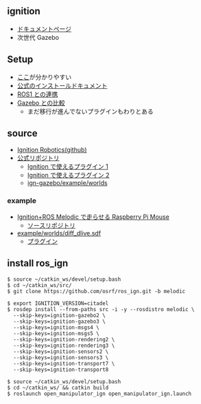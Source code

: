 ## ignition

- [ドキュメントページ](https://ignitionrobotics.org/docs)
- 次世代 Gazebo

## Setup

- [ここ](https://products.rt-net.jp/micromouse/archives/8764)が分かりやすい
- [公式のインストールドキュメント](https://ignitionrobotics.org/docs/citadel)
- [ROS1 との連携](https://ignitionrobotics.org/docs/citadel/ros_integration)
- [Gazebo との比較](https://ignitionrobotics.org/docs/citadel/comparison)
  - まだ移行が進んでないプラグインもわりとある

## source

- [Ignition Robotics(github)](https://github.com/ignitionrobotics/)
- [公式リポジトリ](https://github.com/ignitionrobotics/ign-gazebo)
  - [Ignition で使えるプラグイン 1](https://github.com/ignitionrobotics/ign-gazebo/tree/master/include/ignition/gazebo/components)
  - [Ignition で使えるプラグイン 2](https://github.com/ignitionrobotics/ign-gazebo/tree/master/src/systems)
  - [ign-gazebo/example/worlds](https://github.com/ignitionrobotics/ign-gazebo/tree/master/examples/worlds)

### example

- [Ignition+ROS Melodic で走らせる Raspberry Pi Mouse](https://products.rt-net.jp/micromouse/archives/8833)
  - [ソースリポジトリ](https://github.com/Tiryoh/ros_ign_gazebo_raspimouse)
- [example/worlds/diff_dlive.sdf](https://bitbucket.org/ignitionrobotics/ign-gazebo/src/default/examples/worlds/diff_drive.sdf)
  - [プラグイン](https://bitbucket.org/ignitionrobotics/ign-gazebo/src/default/src/systems/diff_drive/)

## install ros_ign

```
$ source ~/catkin_ws/devel/setup.bash
$ cd ~/catkin_ws/src/
$ git clone https://github.com/osrf/ros_ign.git -b melodic

$ export IGNITION_VERSION=citadel
$ rosdep install --from-paths src -i -y --rosdistro melodic \
  --skip-keys=ignition-gazebo2 \
  --skip-keys=ignition-gazebo3 \
  --skip-keys=ignition-msgs4 \
  --skip-keys=ignition-msgs5 \
  --skip-keys=ignition-rendering2 \
  --skip-keys=ignition-rendering3 \
  --skip-keys=ignition-sensors2 \
  --skip-keys=ignition-sensors3 \
  --skip-keys=ignition-transport7 \
  --skip-keys=ignition-transport8

$ source ~/catkin_ws/devel/setup.bash
$ cd ~/catkin_ws/ && catkin build
$ roslaunch open_manipulator_ign open_manipulator_ign.launch

```
